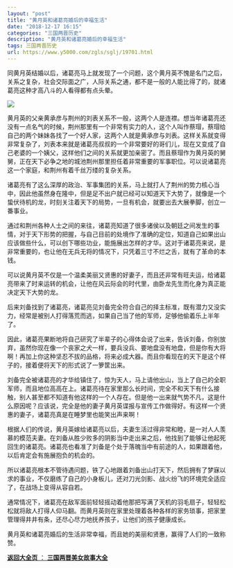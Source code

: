 ```yaml
---
layout: "post"
title: "黄月英和诸葛亮婚后的幸福生活"
date: "2018-12-17 16:15"
categories: "三国两晋历史"
description: "黄月英和诸葛亮婚后的幸福生活"
tags: 三国两晋历史
url: https://www.y5000.com/zgls/sglj/19701.html
---
```






同黄月英结婚以后，诸葛亮马上就发现了一个问题，这个黄月英不愧是名门之后，关系之复杂，社会交际面之广，人际关系之通，都不是一般的人能比得了的，就诸葛亮这种才高八斗的人看得都有点头晕。

![](https://img.y5000.com/uploads/allimg/170425/6-1F4251411464T.jpg)

黄月英的父亲黄承彦与荆州的刘表关系不一般，这两个人是连襟。想当年诸葛亮还没有一点名气的时候，荆州那里有一个非常有实力的人，这个人叫作蔡瑁，蔡瑁给自己的两个妹妹各找了一个好人家，这两个人就是黄承彦与刘表。这样关系就变得非常复杂了，刘表本来就是诸葛亮叔叔的一个非常要好的哥们儿，现在又变成了自己老婆的一个姨父，这样他们之间的关系就更加亲密了。而且蔡瑁作为黄月英的舅舅，正在天下必争之地的城池荆州那里担任着非常重要的军事职位。可以说诸葛亮这一个家庭，和荆州有着千丝万缕的复杂关系。

诸葛亮有了这么深厚的政治、军事集团的关系，马上就打人了荆州的势力核心当中，因此他虽然身在隆中，但是足不出户就已经可以知道天下大势了，就像是一个蛰伏待机的龙，时刻关注着天下的局势，一旦有机会，就要出去大展拳脚，创立一番事业。

通过和荆州各种人士之间的来往，诸葛亮知道了很多诸侯以及朝廷之间发生的事情，对于天下形势的把握，与自己目前的处境作了准确的定位，知道自己如果出山应该做些什么，可以创下哪些功业，能施展出怎样的才华。这对于诸葛亮来说，是非常重要的，也让他在无兵无将的情况下，只凭着三寸不烂之舌，就有了革命的本钱。

可以说黄月英不仅是一个温柔美丽又贤惠的好妻子，而且还非常有旺夫运，给诸葛亮带来了时来运转的机会，让他在风云际会的时代里，由卧龙先生而化身为真正能决定天下大势的龙。

后来刘备找到了诸葛亮，诸葛亮见刘备完全符合自己的择主标准，既有潜力又没实力，经常是被别人打得落荒而逃，如果自己当了他的军师，足够他偷着乐上半年了。

因此，诸葛亮果断地将自己研究了半辈子的心得体会说了出来，告诉刘备，你别放弃，虽然你现在像一个丧家之犬一样，要兵没兵、要地盘没有地盘，但是你有大将啊！再加上你这种坚忍不拔的品格，将来必成大器。而且你看现在的天下是这个样子的，接着便将天下的形式说了一箩筐出来。

刘备完全被诸葛亮的才华给镇住了，惊为天人，马上请他出山，当上了自己的全职军师，而且地位高高在上。诸葛亮待在家里那么长时间，完全不和天下有什么接触，别人甚至都不知道有他这样的一个人存在。但是他一出来就气势不凡，这是什么原因呢？应该说，完全是他的妻子黄月英谍报与宣传工作做得好。有这样一个贤惠的妻子，诸葛亮真是在睡梦里也能笑出声来啊！

根据人们的传说，黄月英嫁给诸葛亮以后，夫妻生活过得非常和睦，是一对人人羡慕的模范夫妻。在刘备从胜少败多的阴影当中走出来之后，他找到了能够让他起死回生的诸葛亮。诸葛亮也看准了刘备是个处于落魄当中有前途的人，如果跟着他，以后肯定会有施展抱负的机会的。

所以诸葛亮根本不管待遇问题，铁了心地跟着刘备出山打天下，然后拥有了梦寐以求的事业，不仅磨练了自己的小身板儿，还对刀光剑影、战火纷飞的环境完全适应了，在战场上变得从容自若。

通常情况下，诸葛亮在敌军面前轻轻摇动着他那把写满了天机的羽毛扇子，轻轻松松就将敌人打得人仰马翻。而黄月英则在家里处理着各种各样的家务琐事，把家里管理得井井有条，还尽心尽力地抚养孩子，让他们的孩子健康成长。

黄月英和诸葛亮婚后的生活非常幸福，而且她的美丽和贤惠，赢得了人们的一致称赞。

[**返回大全页** ： **三国两晋美女故事大全**](https://www.y5000.com/zgls/sglj/19752.html)

